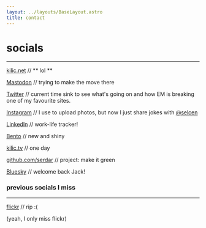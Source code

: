 ```yaml
---
layout: ../layouts/BaseLayout.astro
title: contact
---
```


# socials
---

[kilic.net](http://kilic.net) <span className='comment'>// ** lol **</span>

[Mastodon](https://hachyderm.io/@serdar) <span className="comment">// trying to make the move there</span>

[Twitter](https://twitter.com/serdar) <span className="comment">// current time sink to see what's going on and how EM is breaking one of my favourite sites.</span>

[Instagram](https://instagram.com/serdarkilic) <span className="comment">// I use to upload photos, but now I just share jokes with [@selcen](https://twitter.com/selcen)</span>

[LinkedIn](https://linkedin.com/serdarkilic) <span className="comment">// work-life tracker!</span>

[Bento](https://bento.me/serdar) <span className='comment'>// new and shiny</span>

[kilic.tv](https://kilic.tv) <span className='comment'>// one day</span>

[github.com/serdar](https://github.com/serdar) <span className='comment'>// project: make it green</span>

[Bluesky](https://bsky.app/profile/serdar.org) <span className="comment">// welcome back Jack!</span>

### previous socials I miss
---
[flickr](https://flic.kr/serdar) <span className='comment'>// rip :( </span>

(yeah, I only miss flickr)
